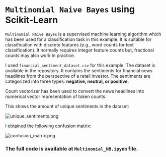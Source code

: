 # `Multinomial Naive Bayes` using Scikit-Learn

`Multinomial Naive Bayes` is a supervised machine learning algorithm which has been used for a classification task in this example. It is suitable for classification with discrete features (e.g., word counts for text classification). It normally requires integer feature counts but, fractional counts may also work in practice.

I used `financial_sentiment_dataset.csv` for this example. The dataset is available in the repository. It contains the sentiments for financial news headlines from the perspective of a retail investor. The sentiments are categorized into three types: __negative, neutral, or positive__.

Count vectorizer has been used to convert the news headlines into numerical vector representation of token counts.

This shows the amount of unique sentiments in the dataset:

![unique_sentiments.png](https://github.com/randomaccess2023/MG2023/blob/main/Video%2063/unique_sentiments.png "unique_sentiments.png")

I obtained the following confusion matrix:

![confusion_matrix.png](https://github.com/randomaccess2023/MG2023/blob/main/Video%2063/confusion_matrix.png "confusion_matrix.png")

### The full code is available at `Multinomial_NB.ipynb` file.
